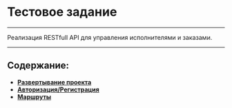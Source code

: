 # Тестовое задание
___
Реализация RESTfull API для управления исполнителями и заказами.
___
## Содержание:
* [**Развертывание проекта**](./docs/DEPLOY.md)
* [**Авторизация/Регистрация**](./docs/AUTH.md)
* [**Маршруты**](./docs/ROUTES.md)

